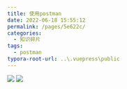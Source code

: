 ```yaml
---
title: 使用postman
date: 2022-06-18 15:55:12
permalink: /pages/5e622c/
categories:
  - 知识碎片
tags:
  - postman
typora-root-url: ..\.vuepress\public
---
```




![](/1.jpg)
![](/2.jpg)

